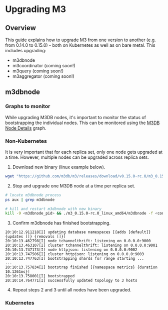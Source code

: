 # Upgrading M3

## Overview

This guide explains how to upgrade M3 from one version to another (e.g. from 0.14.0 to 0.15.0) - both on Kubernetes as well as on bare metal.
This includes upgrading:

- m3dbnode
- m3coordinator (coming soon!)
- m3query (coming soon!)
- m3aggregator (coming soon!)

## m3dbnode

### Graphs to monitor

While upgrading M3DB nodes, it's important to monitor the status of bootstrapping the individual nodes. This can be monitored using the [M3DB Node Details](https://grafana.com/grafana/dashboards/8126) graph.

### Non-Kubernetes

It is very important that for each replica set, only one node gets upgraded at a time. However, multiple nodes can be upgraded across replica sets. 

1) Download new binary (linux example below).

```bash
wget "https://github.com/m3db/m3/releases/download/v0.15.0-rc.0/m3_0.15.0-rc.0_linux_amd64.tar.gz" && tar xvzf m3_0.15.0-rc.0_linux_amd64.tar.gz && rm m3_0.15.0-rc.0_linux_amd64.tar.gz
```

2) Stop and upgrade one M3DB node at a time per replica set.

```bash
# locate m3dbnode process
ps aux | grep m3dbnode

# kill and restart m3dbnode with new binary
kill -9 <m3dbnode_pid> && ./m3_0.15.0-rc.0_linux_amd64/m3dbnode -f <config-name.yml>
```

3) Confirm m3dbnode has finished bootstrapping.

```
20:10:12.911218[I] updating database namespaces [{adds [default]} {updates []} {removals []}]
20:10:13.462798[I] node tchannelthrift: listening on 0.0.0.0:9000
20:10:13.463107[I] cluster tchannelthrift: listening on 0.0.0.0:9001
20:10:13.747173[I] node httpjson: listening on 0.0.0.0:9002
20:10:13.747506[I] cluster httpjson: listening on 0.0.0.0:9003
20:10:13.747763[I] bootstrapping shards for range starting ...
...
20:10:13.757834[I] bootstrap finished [{namespace metrics} {duration 10.1261ms}]
20:10:13.758001[I] bootstrapped
20:10:14.764771[I] successfully updated topology to 3 hosts
```

4) Repeat steps 2 and 3 until all nodes have been upgraded.

### Kubernetes


